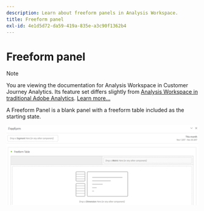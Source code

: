 ```yaml
---
description: Learn about freeform panels in Analysis Workspace.
title: Freeform panel
exl-id: 4e1d5d72-da59-419a-835e-a3c90f1362b4
---
```

# Freeform panel

>[!NOTE]
>
>You are viewing the documentation for Analysis Workspace in Customer Journey Analytics. Its feature set differs slightly from [Analysis Workspace in traditional Adobe Analytics](https://docs.adobe.com/content/help/en/analytics/analyze/analysis-workspace/home.html). [Learn more...](/help/getting-started/cja-aa.md)

A Freeform Panel is a blank panel with a freeform table included as the starting state.

![](assets/freeform-panel.png)
